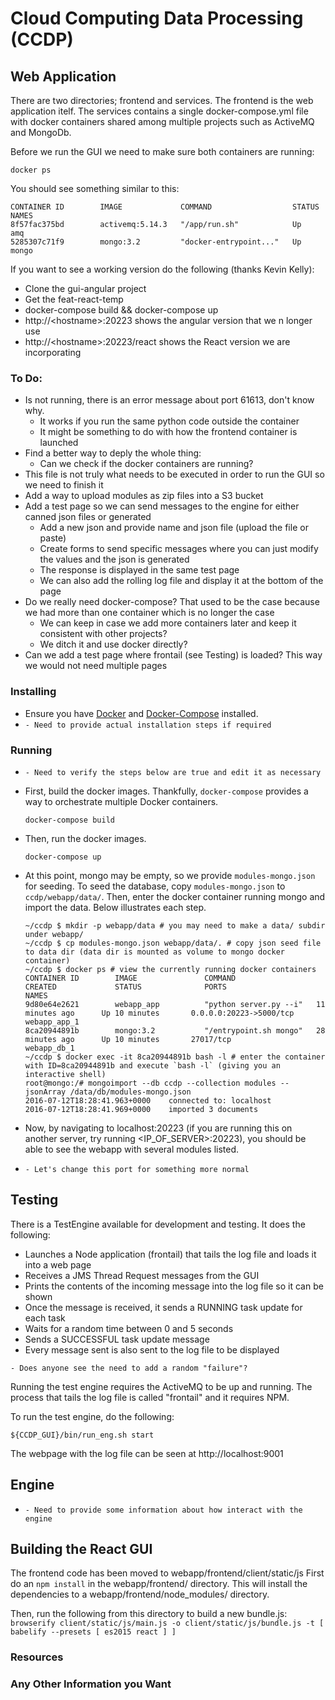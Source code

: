 # Cloud Computing Data Processing (CCDP)

## Web Application

  There are two directories; frontend and services.  The frontend is the web
application itelf.  The services contains a single docker-compose.yml file with
docker containers shared among multiple projects such as ActiveMQ and MongoDb.

  Before we run the GUI we need to make sure both containers are running:

  ```
  docker ps
  ```
  You should see something similar to this:
  
```
CONTAINER ID        IMAGE             COMMAND                  STATUS   NAMES
8f57fac375bd        activemq:5.14.3   "/app/run.sh"            Up       amq
5285307c71f9        mongo:3.2         "docker-entrypoint..."   Up       mongo
```

  If you want to see a working version do the following (thanks Kevin Kelly):
- Clone the gui-angular project
- Get the feat-react-temp
- docker-compose build && docker-compose up
- http://&lt;hostname&gt;:20223 shows the angular version that we n longer use
- http://&lt;hostname&gt;:20223/react shows the React version we are incorporating

### To Do:
- Is not running, there is an error message about port 61613, don't know why. 
    - It works if you run the same python code outside the container
    - It might be something to do with how the frontend container is launched
- Find a better way to deply the whole thing:
    - Can we check if the docker containers are running?
- This file is not truly what needs to be executed in order to run the GUI so we need to finish it
- Add a way to upload modules as zip files into a S3 bucket
- Add a test page so we can send messages to the engine for either canned json files or generated
    - Add a new json and provide name and json file (upload the file or paste)
    - Create forms to send specific messages where you can just modify the values and the json is generated
    - The response is displayed in the same test page
    - We can also add the rolling log file and display it at the bottom of the page
- Do we really need docker-compose? That used to be the case because we had more than one container which is no longer the case
    - We can keep in case we add more containers later and keep it consistent with other projects?
    - We ditch it and use docker directly?  
- Can we add a test page where frontail (see Testing) is loaded?  This way we would not need multiple pages



### Installing

- Ensure you have [Docker]() and [Docker-Compose]() installed.
- ``` - Need to provide actual installation steps if required ```


### Running

- ``` - Need to verify the steps below are true and edit it as necessary ```
- First, build the docker images. Thankfully, `docker-compose` provides a way to orchestrate multiple Docker containers.

    ```
    docker-compose build
    ```

- Then, run the docker images.

    ```
    docker-compose up
    ```

- At this point, mongo may be empty, so we provide `modules-mongo.json` for seeding. To seed the database, copy `modules-mongo.json` to `ccdp/webapp/data/`. Then, enter the docker container running mongo and import the data. Below illustrates each step.

    ```
    ~/ccdp $ mkdir -p webapp/data # you may need to make a data/ subdir under webapp/
    ~/ccdp $ cp modules-mongo.json webapp/data/. # copy json seed file to data dir (data dir is mounted as volume to mongo docker container)
    ~/ccdp $ docker ps # view the currently running docker containers
    CONTAINER ID        IMAGE               COMMAND                  CREATED             STATUS              PORTS                     NAMES
    9d80e64e2621        webapp_app          "python server.py --i"   11 minutes ago      Up 10 minutes       0.0.0.0:20223->5000/tcp   webapp_app_1
    8ca20944891b        mongo:3.2           "/entrypoint.sh mongo"   28 minutes ago      Up 10 minutes       27017/tcp                 webapp_db_1
    ~/ccdp $ docker exec -it 8ca20944891b bash -l # enter the container with ID=8ca20944891b and execute `bash -l` (giving you an interactive shell)
    root@mongo:/# mongoimport --db ccdp --collection modules --jsonArray /data/db/modules-mongo.json
    2016-07-12T18:28:41.963+0000	connected to: localhost
    2016-07-12T18:28:41.969+0000	imported 3 documents
    ```

- Now, by navigating to localhost:20223 (if you are running this on another server, try running <IP_OF_SERVER>:20223), you should be able to see the webapp with several modules listed.
- ``` - Let's change this port for something more normal ```

## Testing
There is a TestEngine available for development and testing. It does the following: 
- Launches a Node application (frontail) that tails the log file and loads it into a web page
- Receives a JMS Thread Request messages from the GUI 
- Prints the contents of the incoming message into the log file so it can be shown
- Once the message is received, it sends a RUNNING task update for each task
- Waits for a random time between 0 and 5 seconds
- Sends a SUCCESSFUL task update message
- Every message sent is also sent to the log file to be displayed

``` - Does anyone see the need to add a random "failure"? ```

Running the test engine requires the ActiveMQ to be up and running.  The process
that tails the log file is called "frontail" and it requires NPM.

To run the test engine, do the following:
```
${CCDP_GUI}/bin/run_eng.sh start
```
The webpage with the log file can be seen at http://localhost:9001


## Engine
- ``` - Need to provide some information about how interact with the engine ```

## Building the React GUI
The frontend code has been moved to webapp/frontend/client/static/js
First do an ```npm install``` in the webapp/frontend/ directory. This will install the dependencies to a webapp/frontend/node_modules/ directory.

Then, run the following from this directory to build a new bundle.js:
```browserify client/static/js/main.js -o client/static/js/bundle.js -t [ babelify --presets [ es2015 react ] ]```

### Resources

### Any Other Information you Want
